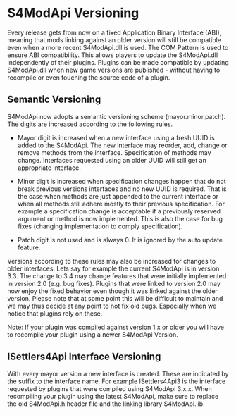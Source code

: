 # S4ModApi Versioning

Every release gets from now on a fixed Application Binary Interface (ABI), meaning that mods linking against an older version will still be compatible even when a more recent S4ModApi.dll is used. The COM Pattern is used to ensure ABI compatibility. This allows players to update the S4ModApi.dll independently of their plugins. Plugins can be made compatible by updating S4ModApi.dll when new game versions are published - without having to recompile or even touching the source code of a plugin.



## Semantic Versioning

S4ModApi now adopts a semantic versioning scheme (mayor.minor.patch). The digits are increased according to the following rules.

* Mayor digit is increased when a new interface using a fresh UUID is added to the S4ModApi. The new interface may reorder, add, change or remove methods from the interface. Specification of methods may change. Interfaces requested using an older UUID will still get an appropriate interface.

* Minor digit is increased when specification changes happen that do not break previous versions interfaces and no new UUID is required. That is the case when methods are just appended to the current interface or when all methods still adhere mostly to their previous specification. For example a specification change is acceptable if a previously reserved argument or method is now implemented. This is also the case for bug fixes (changing implementation to comply specification).

* Patch digit is not used and is always 0. It is ignored by the auto update feature. 

Versions according to these rules may also be increased for changes to older interfaces. Lets say for example the current S4ModApi is in version 3.3. The change to 3.4 may change features that were initially implemented in version 2.0 (e.g. bug fixes). Plugins that were linked to version 2.0 may now enjoy the fixed behavior even though it was linked against the older version. Please note that at some point this will be difficult to maintain and we may thus decide at any point to not fix old bugs. Especially when we notice that plugins rely on these. 

Note: If your plugin was compiled against version 1.x or older you will have to recompile your plugin using a newer S4ModApi Version. 



## ISettlers4Api Interface Versioning

With every mayor version a new interface is created. These are indicated by the suffix to the interface name. For example ISettlers4Api3 is the interface requested by plugins that were compiled using S4ModApi 3.x.x. When recompiling your plugin using the latest S4ModApi, make sure to replace the old S4ModApi.h header file and the linking library S4ModApi.lib. 

